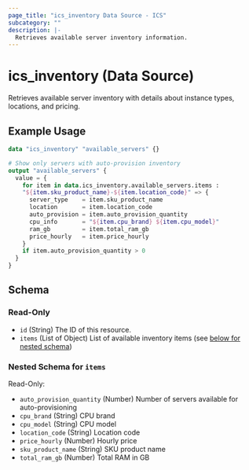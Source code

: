 ```yaml
---
page_title: "ics_inventory Data Source - ICS"
subcategory: ""
description: |-
  Retrieves available server inventory information.
---
```


# ics_inventory (Data Source)

Retrieves available server inventory with details about instance types, locations, and pricing.

## Example Usage

```terraform
data "ics_inventory" "available_servers" {}

# Show only servers with auto-provision inventory
output "available_servers" {
  value = {
    for item in data.ics_inventory.available_servers.items :
    "${item.sku_product_name}-${item.location_code}" => {
      server_type    = item.sku_product_name
      location       = item.location_code
      auto_provision = item.auto_provision_quantity
      cpu_info       = "${item.cpu_brand} ${item.cpu_model}"
      ram_gb         = item.total_ram_gb
      price_hourly   = item.price_hourly
    }
    if item.auto_provision_quantity > 0
  }
}
```

<!-- schema generated by tfplugindocs -->
## Schema

### Read-Only

- `id` (String) The ID of this resource.
- `items` (List of Object) List of available inventory items (see [below for nested schema](#nestedatt--items))

<a id="nestedatt--items"></a>
### Nested Schema for `items`

Read-Only:

- `auto_provision_quantity` (Number) Number of servers available for auto-provisioning
- `cpu_brand` (String) CPU brand
- `cpu_model` (String) CPU model
- `location_code` (String) Location code
- `price_hourly` (Number) Hourly price
- `sku_product_name` (String) SKU product name
- `total_ram_gb` (Number) Total RAM in GB